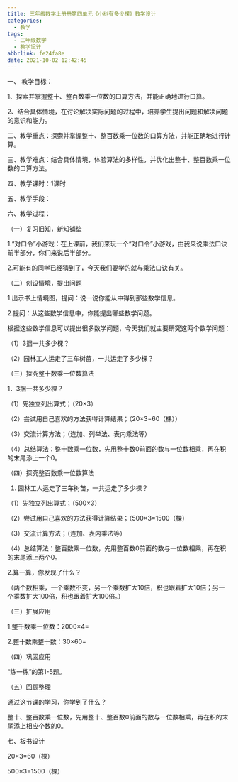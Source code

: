 ```yaml
---
title: 三年级数学上册册第四单元《小树有多少棵》教学设计
categories:
  - 教学
tags:
  - 三年级数学
  - 教学设计
abbrlink: fe24fa8e
date: 2021-10-02 12:42:45
---
```


一、    教学目标：

1、探索并掌握整十、整百数乘一位数的口算方法，并能正确地进行口算。

2、结合具体情境，在讨论解决实际问题的过程中，培养学生提出问题和解决问题的意识和能力。

二、教学重点：探索并掌握整十、整百数乘一位数的口算方法，并能正确地进行计算。

三、教学难点：结合具体情境，体验算法的多样性，并优化出整十、整百数乘一位数的口算方法。

四、教学课时：1课时

五、教学手段：

六、教学过程：

（一）复习旧知，新知铺垫

1.“对口令”小游戏：在上课前，我们来玩一个“对口令”小游戏，由我来说乘法口诀前半部分，你们来说后半部分。

2.可能有的同学已经猜到了，今天我们要学的就与乘法口诀有关。

（二）创设情境，提出问题

1.出示书上情境图，提问：说一说你能从中得到那些数学信息。

2.提问：从这些数学信息中，你能提出哪些数学问题。

根据这些数学信息可以提出很多数学问题，今天我们就主要研究这两个数学问题：

（1）3捆一共多少棵？

（2）园林工人运走了三车树苗，一共运走了多少棵？

（三）探究整十数乘一位数算法

1．3捆一共多少棵？

（1）先独立列出算式；（20×3）

（2）尝试用自己喜欢的方法获得计算结果；（20×3=60（棵））

（3）交流计算方法；（连加、列举法、表内乘法等）

（4）总结算法：整十数乘一位数，先用整十数0前面的数与一位数相乘，再在积的末尾添上一个0。

（四）探究整百数乘一位数算法

1. 园林工人运走了三车树苗，一共运走了多少棵？

（1）先独立列出算式；（500×3）

（2）尝试用自己喜欢的方法获得计算结果；（500×3=1500（棵）

（3）交流计算方法；（连加、表内乘法等）

（4）总结算法：整百数乘一位数，先用整百数0前面的数与一位数相乘，再在积的末尾添上两个0。

2.算一算，你发现了什么？

（两个数相乘，一个乘数不变，另一个乘数扩大10倍，积也跟着扩大10倍；另一个乘数扩大100倍，积也跟着扩大100倍。）

（三）扩展应用

1.整千数乘一位数：2000×4=

2.整十数乘整十数：30×60=

（四）巩固应用

“练一练”的第1-5题。

（五）回顾整理

通过这节课的学习，你学到了什么？

整十、整百数乘一位数，先用整十、整百数0前面的数与一位数相乘，再在积的末尾添上相应个数的0。

 七、板书设计

20×3=60（棵）

500×3=1500（棵）
